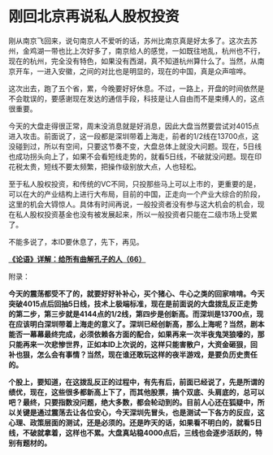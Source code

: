 刚回北京再说私人股权投资
====



刚从南京飞回来，说句南京人不爱听的话，苏州比南京真是好太多了。这次去苏州，金鸡湖一带也比上次好多了，南京给人的感觉，一如既往地乱，杭州也不行，现在的杭州，完全没有特色，如果没有西湖，真不知道杭州算什么了。当然，从南京开车，一进入安徽，之间的对比也是明显的，现在的中国，真是众声喧哗。

这次出去，跑了五个省，累，今晚要好好休息。不过，一路上，开盘的时间依然是不会耽误的，要感谢现在发达的通信手段，科技是让人自由而不是束缚人的，这点很重要。

今天的大盘走得很正常，周末没消息就是好消息，因此大盘当然要尝试对4015点进入攻击。前面说了，这一段都是深圳带着上海走，前者的1/2线在13700点，这没碰到过，所以有空间，只要这节奏不变，大盘总体上就没大问题。现在，5日线也成功拐头向上了，如果不会看短线走势的，就看5日线，不破就没问题。现在印花税太贵，短线不要太频繁，把操作级别放大点，人也轻松。

至于私人股权投资，和传统的VC不同，只投那些马上可以上市的，更重要的是，可以在大的产业结构上进行大布局，目前的中国，正走向一个产业大综合的阶段，这里的机会大锝惊人。具体有时间再说，一般投资者没有参与这大机会的机会，现在私人股权投资基金也没有被发展起来，所以一般投资者只能在二级市场上受累了。

不能多说了，本ID要休息了，先下，再见。

[**《论语》详解：给所有曲解孔子的人（66）**](http://blog.sina.com.cn/u/486e105c01000b4h)

附录：

**今天的震荡都受不了的，就要好好补补心，买个猪心、牛心之类的回家啃啃。今天突破4015点后回抽5日线，技术上极端标准，现在是前面说的大盘拨乱反正走势的第二步，第三步就是4144点的1/2线，第四步是创新高。而深圳是13700点，现在应该明白深圳带着上海走的意义了。深圳已经创新高，那么上海呢？当然，剧本能否一幕幕最终完成，必须依赖各方面的配合，如果再来一次半夜鬼哭狼嚎的，那只能再来一次悲惨世界，正如本ID上次说的，这样只能害散户，大资金砸狠，回补也狠，怎么会有事情？当然，现在谁还敢玩这样的夜半游戏，是要负历史责任的。**

**个股上，要知道，在这拨乱反正的过程中，有先有后，前面已经说了，先是所谓的绩优，现在，这些很多都新高上下了，而其他股票，搞个双底、头肩底的，总可以吧？最终，只要指数没问题，绝大多数，都会轮动到的。目前人心还在狐疑中，所以关键是通过震荡去让各位安心，今天深圳先冒头，也是测试一下各方的反应，这心理、政策层面的测试，还是必须的。还是昨天的话，如果看不明白的，就看5日线，不破就拿着，这样也不累。大盘真站稳4000点后，三线也会逐步活跃的，特别有题材的。**
